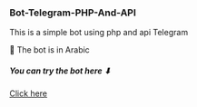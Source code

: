 ### Bot-Telegram-PHP-And-API

 This is a simple bot using php and api Telegram

🤖 The bot is in Arabic

##### You can try  the bot  here ⬇

[Click here](https://t.me/Yes_everything_bot)
